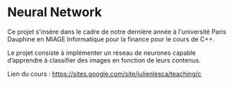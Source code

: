 # Neural Network
Ce projet s'insère dans le cadre de notre dernière année à l'université Paris Dauphine en MIAGE Informatique pour la finance pour le cours de C++.

Le projet consiste à implémenter un réseau de neurones capable d’apprendre à classifier des images en fonction de leurs contenus.

Lien du cours : https://sites.google.com/site/julienlesca/teaching/c
